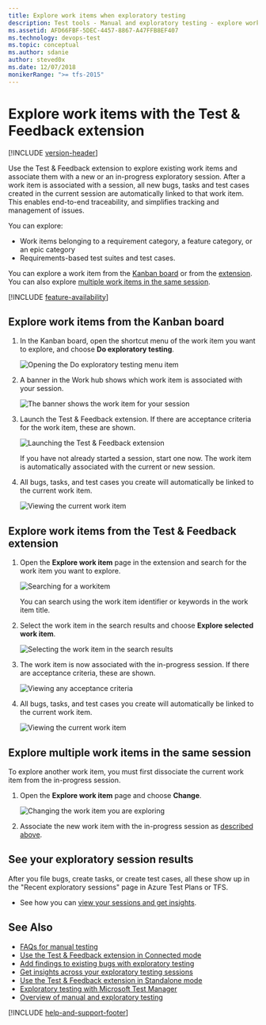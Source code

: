 ```yaml
---
title: Explore work items when exploratory testing
description: Test tools - Manual and exploratory testing - explore work items from the Kanban board or by using the Microsoft Test & Feedback extension
ms.assetid: AFD66FBF-5DEC-4457-8867-A47FFB8EF407
ms.technology: devops-test
ms.topic: conceptual
ms.author: sdanie
author: steved0x
ms.date: 12/07/2018
monikerRange: ">= tfs-2015"
---
```


# Explore work items with the Test &amp; Feedback extension

[!INCLUDE [version-header](includes/version-header.md)]

Use the Test &amp; Feedback extension to explore existing work items and
associate them with a new or an in-progress exploratory session.
After a work item is associated with a session, all new bugs, tasks and test cases created
in the current session are automatically linked to that work item.
This enables end-to-end traceability, and simplifies tracking
and management of issues.

You can explore:

- Work items belonging to a requirement category, a feature category, or an epic category
- Requirements-based test suites and test cases.

You can explore a work item from the [Kanban board](#kanban) or from the [extension](#extension).
You can also explore [multiple work items in the same session](#multipleitems).

[!INCLUDE [feature-availability](includes/feature-availability.md)]

<a name="kanban"></a>

## Explore work items from the Kanban board

1. In the Kanban board, open the shortcut menu of the work item
   you want to explore, and choose **Do exploratory testing**.

   ![Opening the Do exploratory testing menu item](media/explore-workitems-exploratory-testing/explore-workitems-01.png)

1. A banner in the Work hub shows which work item is associated with your session.

   ![The banner shows the work item for your session](media/explore-workitems-exploratory-testing/explore-workitems-02.png)

1. Launch the Test &amp; Feedback extension.
   If there are acceptance criteria for the work item, these are shown.

   ![Launching the Test & Feedback extension](media/explore-workitems-exploratory-testing/explore-workitems-03.png)

   If you have not already started a session, start one now.
   The work item is automatically associated with the current or new session.

1. All bugs, tasks, and test cases you create will automatically be
   linked to the current work item.

   ![Viewing the current work item](media/explore-workitems-exploratory-testing/explore-workitems-04.png)

<a name="extension"></a>

## Explore work items from the Test &amp; Feedback extension

1. Open the **Explore work item** page in the extension and search for
   the work item you want to explore.

   ![Searching for a workitem](media/explore-workitems-exploratory-testing/explore-workitems-05.png)

   You can search using the work item identifier or keywords in the work item title.

1. Select the work item in the search results and choose **Explore selected work item**.

   ![Selecting the work item in the search results](media/explore-workitems-exploratory-testing/explore-workitems-06.png)

1. The work item is now associated with the in-progress session.
   If there are acceptance criteria, these are shown.

   ![Viewing any acceptance criteria](media/explore-workitems-exploratory-testing/explore-workitems-07.png)

1. All bugs, tasks, and test cases you create will automatically be
   linked to the current work item.

   ![Viewing the current work item](media/explore-workitems-exploratory-testing/explore-workitems-04.png)

<a name="multipleitems"></a>

## Explore multiple work items in the same session

To explore another work item, you must first dissociate the current work item from the in-progress session.

1. Open the **Explore work item** page and choose **Change**.

   ![Changing the work item you are exploring](media/explore-workitems-exploratory-testing/explore-workitems-09.png)

2. Associate the new work item with the in-progress session as [described above](#extension).

## See your exploratory session results

After you file bugs, create tasks, or create test cases, all these show up in the "Recent exploratory sessions" page in Azure Test Plans or TFS.

- See how you can [view your sessions and get insights](insights-exploratory-testing.md).

## See Also

- [FAQs for manual testing](reference-qa.md#tandfext)
- [Use the Test &amp; Feedback extension in Connected mode](connected-mode-exploratory-testing.md)
- [Add findings to existing bugs with exploratory testing](add-to-bugs-exploratory-testing.md)
- [Get insights across your exploratory testing sessions](insights-exploratory-testing.md)
- [Use the Test &amp; Feedback extension in Standalone mode](standalone-mode-exploratory-testing.md)
- [Exploratory testing with Microsoft Test Manager](mtm/exploratory-testing-using-microsoft-test-manager.md)
- [Overview of manual and exploratory testing](index.yml)

[!INCLUDE [help-and-support-footer](includes/help-and-support-footer.md)]
